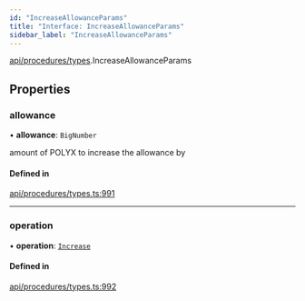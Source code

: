 ```yaml
---
id: "IncreaseAllowanceParams"
title: "Interface: IncreaseAllowanceParams"
sidebar_label: "IncreaseAllowanceParams"
---
```


[api/procedures/types](../../../../../modules/API/Procedures/Types/Types.md).IncreaseAllowanceParams

## Properties

### allowance

• **allowance**: `BigNumber`

amount of POLYX to increase the allowance by

#### Defined in

[api/procedures/types.ts:991](https://github.com/PolymeshAssociation/polymesh-sdk/blob/adcc38781/src/api/procedures/types.ts#L991)

___

### operation

• **operation**: [`Increase`](../../../../../enums/API/Procedures/Types/AllowanceOperation/AllowanceOperation.md#increase)

#### Defined in

[api/procedures/types.ts:992](https://github.com/PolymeshAssociation/polymesh-sdk/blob/adcc38781/src/api/procedures/types.ts#L992)
